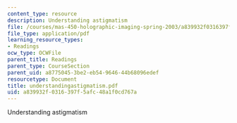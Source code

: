 ```yaml
---
content_type: resource
description: Understanding astigmatism
file: /courses/mas-450-holographic-imaging-spring-2003/a839932f0316397f5afc48a1f0cd767a_understandingastigmatism.pdf
file_type: application/pdf
learning_resource_types:
- Readings
ocw_type: OCWFile
parent_title: Readings
parent_type: CourseSection
parent_uid: a8775045-3be2-eb54-9646-44b68096edef
resourcetype: Document
title: understandingastigmatism.pdf
uid: a839932f-0316-397f-5afc-48a1f0cd767a
---
```

Understanding astigmatism


